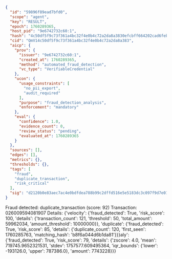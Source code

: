 ```json
{
  "id": "59896f89ead7bfd0",
  "scope": "agent",
  "key": "RESULT",
  "epoch": 1760289365,
  "host_pid": "9e6742732c60:1",
  "hash": "4c50df5f9c73f361a4bc32f4e0b4c72a2da8a3830efcbff664202cad6febb207",
  "cid": "QmV14c50df5f9c73f361a4bc32f4e0b4c72a2da8a383",
  "aicp": {
    "prov": {
      "issuer": "9e6742732c60:1",
      "created_at": 1760289365,
      "method": "automated_fraud_detection",
      "vc_type": "VerifiableCredential"
    },
    "ucon": {
      "usage_constraints": [
        "no_pii_export",
        "audit_required"
      ],
      "purpose": "fraud_detection_analysis",
      "enforcement": "mandatory"
    },
    "eval": {
      "confidence": 1.0,
      "evidence_count": 0,
      "review_status": "pending",
      "evaluated_at": 1760289365
    }
  },
  "sources": [],
  "edges": [],
  "metrics": {},
  "thresholds": {},
  "tags": [
    "fraud",
    "duplicate_transaction",
    "risk_critical"
  ],
  "sig": "d2120b0e83aec7ac4e0bdfdea788b99c2dffd516e5e5183dc3c097f9d7e01280"
}
```

Fraud detected: duplicate_transaction (score: 92)
Transaction: 026009594081907
Details: {'velocity': {'fraud_detected': True, 'risk_score': 100, 'details': {'transaction_count': 121, 'threshold': 50, 'total_amount': 59962034, 'amount_threshold': 10000000}}, 'duplicate': {'fraud_detected': True, 'risk_score': 85, 'details': {'duplicate_count': 120, 'first_seen': 1760285763, 'matching_hash': 'b8f6a044d6b1da81'}}}aly': {'fraud_detected': True, 'risk_score': 79, 'details': {'zscore': 4.0, 'mean': 719745.9652321531, 'stdev': 1757577.609495364, 'iqr_bounds': {'lower': -193126.0, 'upper': 787386.0}, 'amount': 7743228}}}